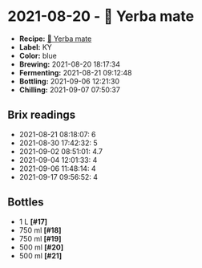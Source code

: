 # 2021-08-20 - 🌱 Yerba mate

* **Recipe:** [🌱 Yerba mate](../../recipes/mate.md)
* **Label:** KY
* **Color:** blue
* **Brewing:** 2021-08-20 18:17:34
* **Fermenting:** 2021-08-21 09:12:48
* **Bottling:** 2021-09-06 12:21:30
* **Chilling:** 2021-09-07 07:50:37

## Brix readings

* 2021-08-21 08:18:07: 6
* 2021-08-30 17:42:32: 5
* 2021-09-02 08:51:01: 4.7
* 2021-09-04 12:01:33: 4
* 2021-09-06 11:48:14: 4
* 2021-09-17 09:56:52: 4

## Bottles

* 1 L **[#17]**
* 750 ml **[#18]**
* 750 ml **[#19]**
* 500 ml **[#20]**
* 500 ml **[#21]**
